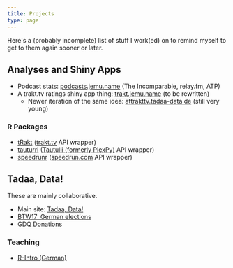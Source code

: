 ```yaml
---
title: Projects
type: page
---
```


Here's a (probably incomplete) list of stuff I work(ed) on to remind myself to get to them again sooner or later.

## Analyses and Shiny Apps

- Podcast stats: [podcasts.jemu.name](https://podcasts.jemu.name) (The Incomparable, relay.fm, ATP)
- A trakt.tv ratings shiny app thing: [trakt.jemu.name](https://trakt.jemu.name) (to be rewritten)
  - Newer iteration of the same idea: [attrakttv.tadaa-data.de](https://attrakttv.tadaa-data.de) (still very young)

### R Packages

- [tRakt](https://github.com/jemus42/tRakt) ([trakt.tv](https://trakt.tv/) API wrapper)
- [tauturri](https://github.com/jemus42/tauturri) ([Tautulli (formerly PlexPy)](https://tautulli.com/) API wrapper)
- [speedrunr](https://github.com/jemus42/speedrunr) ([speedrun.com](https://www.speedrun.com/) API wrapper)

## Tadaa, Data!

These are mainly collaborative.

- Main site: [Tadaa, Data!](https://tadaa-data.de)
- [BTW17: German elections](https://btw17.tadaa-data.de)
- [GDQ Donations](https://gdq.tadaa-data.de)

### Teaching

- [R-Intro (German)](https://r-intro.tadaa-data.de)
